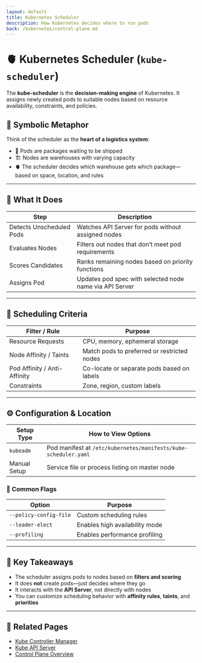 ```yaml
---
layout: default
title: Kubernetes Scheduler
description: How Kubernetes decides where to run pods
back: /kubernetes/control-plane.md
---
```


# 🫀 Kubernetes Scheduler (`kube-scheduler`)

The **kube-scheduler** is the **decision-making engine** of Kubernetes. It assigns newly created pods to suitable nodes based on resource availability, constraints, and policies.

## 🧠 Symbolic Metaphor

Think of the scheduler as the **heart of a logistics system**:
- 🧾 Pods are packages waiting to be shipped
- 🏗️ Nodes are warehouses with varying capacity
- 🫀 The scheduler decides which warehouse gets which package—based on space, location, and rules

---

## 🔧 What It Does

| Step                | Description                                                                 |
|---------------------|------------------------------------------------------------------------------|
| Detects Unscheduled Pods | Watches API Server for pods without assigned nodes                      |
| Evaluates Nodes     | Filters out nodes that don’t meet pod requirements                          |
| Scores Candidates   | Ranks remaining nodes based on priority functions                           |
| Assigns Pod         | Updates pod spec with selected node name via API Server                     |

---

## 🧪 Scheduling Criteria

| Filter / Rule         | Purpose                                               |
|------------------------|-------------------------------------------------------|
| Resource Requests      | CPU, memory, ephemeral storage                        |
| Node Affinity / Taints | Match pods to preferred or restricted nodes          |
| Pod Affinity / Anti-Affinity | Co-locate or separate pods based on labels     |
| Constraints            | Zone, region, custom labels                          |

---

## ⚙️ Configuration & Location

| Setup Type        | How to View Options                                                              |
|-------------------|----------------------------------------------------------------------------------|
| `kubeadm`         | Pod manifest at `/etc/kubernetes/manifests/kube-scheduler.yaml`                 |
| Manual Setup      | Service file or process listing on master node                                   |

### 🔧 Common Flags

| Option                  | Purpose                                                                      |
|--------------------------|------------------------------------------------------------------------------|
| `--policy-config-file`  | Custom scheduling rules                                                      |
| `--leader-elect`        | Enables high availability mode                                               |
| `--profiling`           | Enables performance profiling                                                |

---

## 📌 Key Takeaways

- The scheduler assigns pods to nodes based on **filters and scoring**
- It does **not** create pods—just decides where they go
- It interacts with the **API Server**, not directly with nodes
- You can customize scheduling behavior with **affinity rules**, **taints**, and **priorities**

---

## 🔗 Related Pages

- [Kube Controller Manager](./controller-manager.md)
- [Kube API Server](./kube-api-server.md)
- [Control Plane Overview](./control-plane.md)
